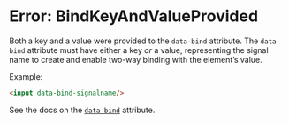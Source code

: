 # Error: BindKeyAndValueProvided

Both a key and a value were provided to the `data-bind` attribute. The `data-bind` attribute must have either a key _or_ a value, representing the signal name to create and enable two-way binding with the element’s value.

Example:

```html
<input data-bind-signalname/>
```

See the docs on the [`data-bind`](https://data-star.dev/reference/plugins_dom#bind) attribute.